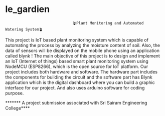 # le_gardien
                                  🪴Plant Monitoring and Automated Watering System🪴

This project is IoT based plant monitoring system which is  capable of automating the process by analyzing the moisture content of soil. Also, the data of sensors will be displayed on  the mobile phone using an application called blynk !
The main objective of this project is to design and implement an IoT (Internet of things) based smart plant monitoring system using NodeMCU (ESP8266), which is the open source for  IoT platform.
Our project includes both hardware and software. The hardware part includes the components for building the circuit and the software part  has Blynk application which is the digital dashboard where you can build a graphic interface for our project. And also uses arduino software for coding purpose.





























******* A project submission associated with Sri Sairam Engineering College****

